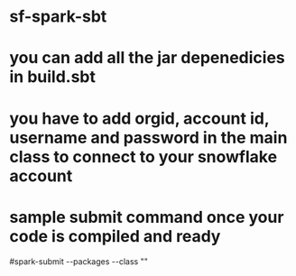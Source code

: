 # sf-spark-sbt
# you can add all the jar depenedicies in build.sbt 
# you have to add orgid, account id, username and password in the main class to connect to your snowflake account

# sample submit command once your code is compiled and ready
#spark-submit --packages <any additional dependcies> --class <yourclasname> "<path to the jar which you have created>"
